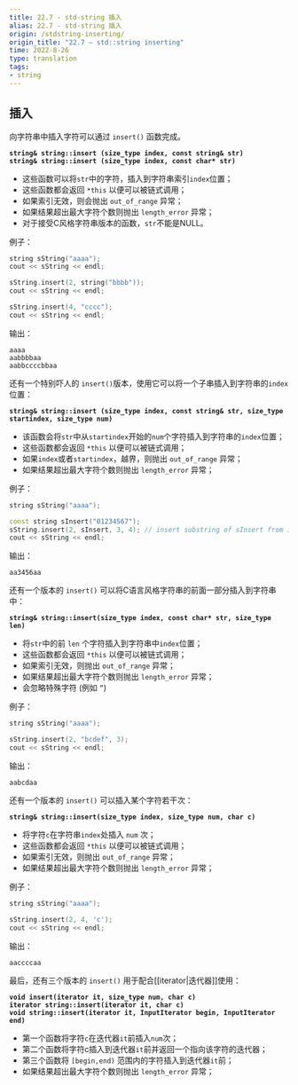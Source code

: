 ```yaml
---
title: 22.7 - std-string 插入
alias: 22.7 - std-string 插入
origin: /stdstring-inserting/
origin_title: "22.7 — std::string inserting"
time: 2022-8-26
type: translation
tags:
- string
---
```




## 插入

向字符串中插入字符可以通过 `insert()` 函数完成。

**`string& string::insert (size_type index, const string& str)`**  
**`string& string::insert (size_type index, const char* str)`**

- 这些函数可以将`str`中的字符，插入到字符串索引`index`位置；
- 这些函数都会返回 `*this` 以便可以被链式调用；
- 如果索引无效，则会抛出 `out_of_range` 异常；
- 如果结果超出最大字符个数则抛出 `length_error` 异常；
- 对于接受C风格字符串版本的函数，`str`不能是NULL。

例子：

```cpp
string sString("aaaa");
cout << sString << endl;

sString.insert(2, string("bbbb"));
cout << sString << endl;

sString.insert(4, "cccc");
cout << sString << endl;
```

输出：

```
aaaa
aabbbbaa
aabbccccbbaa
```

还有一个特别吓人的 `insert()`版本，使用它可以将一个子串插入到字符串的`index`位置：

**`string& string::insert (size_type index, const string& str, size_type startindex, size_type num)`**

- 该函数会将`str`中从`startindex`开始的`num`个字符插入到字符串的`index`位置；
- 这些函数都会返回 `*this` 以便可以被链式调用；
- 如果`index`或者`startindex`，越界，则抛出 `out_of_range` 异常；
- 如果结果超出最大字符个数则抛出 `length_error` 异常；

例子：

```cpp
string sString("aaaa");

const string sInsert("01234567");
sString.insert(2, sInsert, 3, 4); // insert substring of sInsert from index [3,7) into sString at index 2
cout << sString << endl;
```

输出：

```
aa3456aa
```

还有一个版本的 `insert()` 可以将C语言风格字符串的前面一部分插入到字符串中：

**`string& string::insert(size_type index, const char* str, size_type len)`**

- 将`str`中的前 `len` 个字符插入到字符串中`index`位置；
- 这些函数都会返回 `*this` 以便可以被链式调用；
- 如果索引无效，则抛出 `out_of_range` 异常；
- 如果结果超出最大字符个数则抛出 `length_error` 异常；
- 会忽略特殊字符 (例如 `”`)

例子：

```cpp
string sString("aaaa");

sString.insert(2, "bcdef", 3);
cout << sString << endl;
```

输出：

```
aabcdaa
```

还有一个版本的 `insert()` 可以插入某个字符若干次：

**`string& string::insert(size_type index, size_type num, char c)`**

- 将字符`c`在字符串`index`处插入 `num` 次；
- 这些函数都会返回 `*this` 以便可以被链式调用；
- 如果索引无效，则抛出 `out_of_range` 异常；
- 如果结果超出最大字符个数则抛出 `length_error` 异常；

例子：

```cpp
string sString("aaaa");

sString.insert(2, 4, 'c');
cout << sString << endl;
```

输出：

```
aaccccaa
```

最后，还有三个版本的 `insert()` 用于配合[[iterator|迭代器]]使用：

**`void insert(iterator it, size_type num, char c)`**  
**`iterator string::insert(iterator it, char c)`**  
**`void string::insert(iterator it, InputIterator begin, InputIterator end)`**

- 第一个函数将字符`c`在迭代器`it`前插入`num`次；
- 第二个函数将字符c插入到迭代器`it`前并返回一个指向该字符的迭代器；
- 第三个函数将 `[begin,end)` 范围内的字符插入到迭代器`it`前；
- 如果结果超出最大字符个数则抛出 `length_error` 异常；